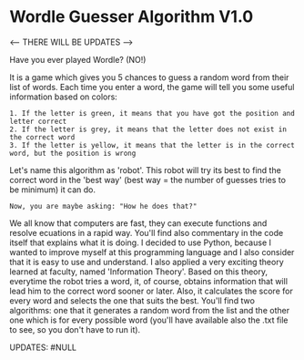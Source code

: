 # Wordle Guesser Algorithm V1.0

<-- THERE WILL BE UPDATES -->

Have you ever played Wordle? (NO!)

It is a game which gives you 5 chances to guess a random word from their list of words. Each time you enter a word, the game will tell you some useful information based on colors:

    1. If the letter is green, it means that you have got the position and letter correct
    2. If the letter is grey, it means that the letter does not exist in the correct word
    3. If the letter is yellow, it means that the letter is in the correct word, but the position is wrong

Let's name this algorithm as 'robot'. This robot will try its best to find the correct word in the 'best way' (best way = the number of guesses tries to be minimum) it can do. 

    Now, you are maybe asking: "How he does that?"

We all know that computers are fast, they can execute functions and resolve ecuations in a rapid way. You'll find also commentary in the code itself that explains what it is doing. I decided to use Python, because I wanted to improve myself at this programming language and I also consider that it is easy to use and understand. I also applied a very exciting theory learned at faculty, named 'Information Theory'. Based on this theory, everytime the robot tries a word, it, of course, obtains information that will lead him to the correct word sooner or later. Also, it calculates the score for every word and selects the one that suits the best. You'll find two algorithms: one that it generates a random word from the list and the other one which is for every possible word (you'll have available also the .txt file to see, so you don't have to run it). 

UPDATES: #NULL
